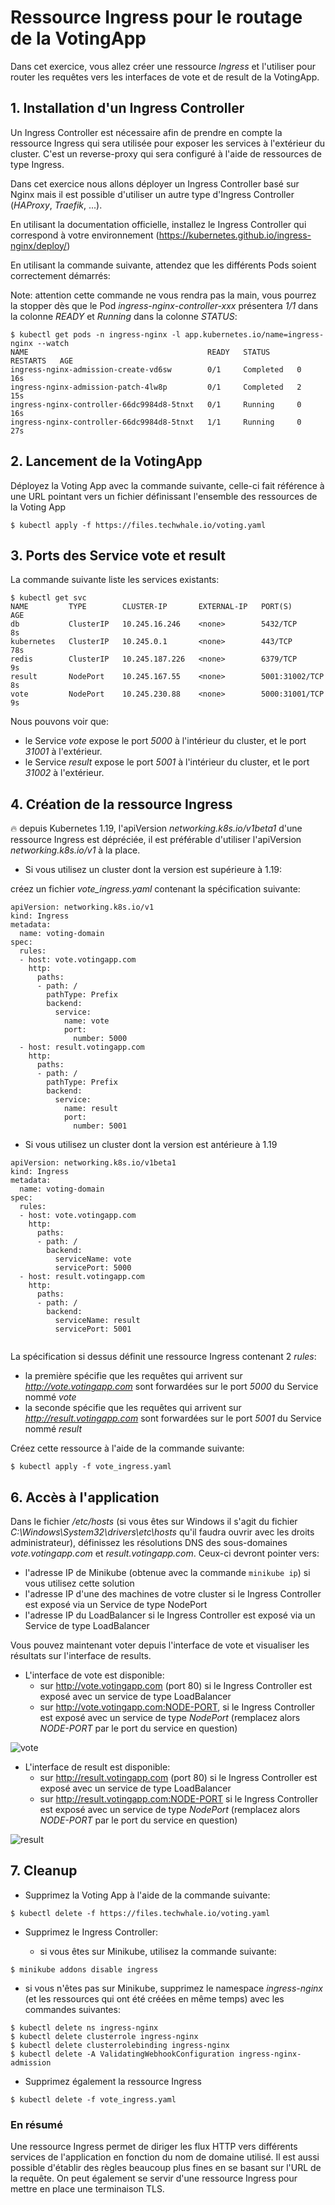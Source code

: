 # Ressource Ingress pour le routage de la VotingApp

Dans cet exercice, vous allez créer une ressource *Ingress* et l'utiliser pour router les requêtes vers les interfaces de vote et de result de la VotingApp.

## 1. Installation d'un Ingress Controller

Un Ingress Controller est nécessaire afin de prendre en compte la ressource Ingress qui sera utilisée pour exposer les services à l'extérieur du cluster. C'est un reverse-proxy qui sera configuré à l'aide de ressources de type Ingress.

Dans cet exercice nous allons déployer un Ingress Controller basé sur Nginx mais il est possible d'utiliser un autre type d'Ingress Controller (*HAProxy*, *Traefik*, ...).

En utilisant la documentation officielle, installez le Ingress Controller qui correspond à votre environnement (https://kubernetes.github.io/ingress-nginx/deploy/)

En utilisant la commande suivante, attendez que les différents Pods soient correctement démarrés:

Note: attention cette commande ne vous rendra pas la main, vous pourrez la stopper dès que le Pod *ingress-nginx-controller-xxx* présentera *1/1* dans la colonne *READY* et *Running* dans la colonne *STATUS*:

```
$ kubectl get pods -n ingress-nginx -l app.kubernetes.io/name=ingress-nginx --watch
NAME                                        READY   STATUS      RESTARTS   AGE
ingress-nginx-admission-create-vd6sw        0/1     Completed   0          16s
ingress-nginx-admission-patch-4lw8p         0/1     Completed   2          15s
ingress-nginx-controller-66dc9984d8-5tnxt   0/1     Running     0          16s
ingress-nginx-controller-66dc9984d8-5tnxt   1/1     Running     0          27s
```

## 2. Lancement de la VotingApp

Déployez la Voting App avec la commande suivante, celle-ci fait référence à une URL pointant vers un fichier définissant l'ensemble des ressources de la Voting App

```
$ kubectl apply -f https://files.techwhale.io/voting.yaml
```

## 3. Ports des Service vote et result

La commande suivante liste les services existants:

```
$ kubectl get svc
NAME         TYPE        CLUSTER-IP       EXTERNAL-IP   PORT(S)          AGE
db           ClusterIP   10.245.16.246    <none>        5432/TCP         8s
kubernetes   ClusterIP   10.245.0.1       <none>        443/TCP          78s
redis        ClusterIP   10.245.187.226   <none>        6379/TCP         9s
result       NodePort    10.245.167.55    <none>        5001:31002/TCP   8s
vote         NodePort    10.245.230.88    <none>        5000:31001/TCP   9s
```

Nous pouvons voir que:
- le Service *vote* expose le port *5000* à l'intérieur du cluster, et le port *31001* à l'extérieur.
- le Service *result* expose le port *5001* à l'intérieur du cluster, et le port *31002* à l'extérieur.

## 4. Création de la ressource Ingress

:fire: depuis Kubernetes 1.19, l'apiVersion *networking.k8s.io/v1beta1* d'une ressource Ingress est dépréciée, il est préférable d'utiliser l'apiVersion *networking.k8s.io/v1* à la place. 

- Si vous utilisez un cluster dont la version est supérieure à 1.19:

créez un fichier *vote_ingress.yaml* contenant la spécification suivante:

```
apiVersion: networking.k8s.io/v1
kind: Ingress
metadata:
  name: voting-domain
spec:
  rules:
  - host: vote.votingapp.com
    http:
      paths:
      - path: /
        pathType: Prefix
        backend:
          service:
            name: vote
            port:
              number: 5000
  - host: result.votingapp.com
    http:
      paths:
      - path: /
        pathType: Prefix
        backend:
          service:
            name: result
            port:
              number: 5001
```

- Si vous utilisez un cluster dont la version est antérieure à 1.19

```
apiVersion: networking.k8s.io/v1beta1
kind: Ingress
metadata:
  name: voting-domain
spec:
  rules:
  - host: vote.votingapp.com
    http:
      paths:
      - path: /
        backend:
          serviceName: vote
          servicePort: 5000
  - host: result.votingapp.com
    http:
      paths:
      - path: /
        backend:
          serviceName: result
          servicePort: 5001


```

La spécification si dessus définit une ressource Ingress contenant 2 *rules*:
- la première spécifie que les requêtes qui arrivent sur *http://vote.votingapp.com* sont forwardées sur le port *5000* du Service nommé *vote*
- la seconde spécifie que les requêtes qui arrivent sur *http://result.votingapp.com* sont forwardées sur le port *5001* du Service nommé *result*

Créez cette ressource à l'aide de la commande suivante:

```
$ kubectl apply -f vote_ingress.yaml
```

## 6. Accès à l'application


Dans le fichier */etc/hosts* (si vous êtes sur Windows il s'agit du fichier *C:\Windows\System32\drivers\etc\hosts* qu'il faudra ouvrir avec les droits administrateur), définissez les résolutions DNS des sous-domaines *vote.votingapp.com* et *result.votingapp.com*. Ceux-ci devront pointer vers:

- l'adresse IP de Minikube (obtenue avec la commande ```minikube ip```) si vous utilisez cette solution
- l'adresse IP d'une des machines de votre cluster si le Ingress Controller est exposé via un Service de type NodePort
- l'adresse IP du LoadBalancer si le Ingress Controller est exposé via un Service de type LoadBalancer

Vous pouvez maintenant voter depuis l'interface de vote et visualiser les résultats sur l'interface de results.

- L'interface de vote est disponible:
  * sur http://vote.votingapp.com (port 80) si le Ingress Controller est exposé avec un service de type LoadBalancer
  * sur http://vote.votingapp.com:NODE-PORT, si le Ingress Controller est exposé avec un service de type *NodePort* (remplacez alors *NODE-PORT* par le port du service en question)

![vote](./images/ingress_vote1.png)

- L'interface de result est disponible:
  * sur http://result.votingapp.com (port 80) si le Ingress Controller est exposé avec un service de type LoadBalancer
  * sur http://result.votingapp.com:NODE-PORT si le Ingress Controller est exposé avec un service de type *NodePort* (remplacez alors *NODE-PORT* par le port du service en question)

![result](./images/ingress_vote2.png)

## 7. Cleanup

- Supprimez la Voting App à l'aide de la commande suivante:

```
$ kubectl delete -f https://files.techwhale.io/voting.yaml
```

- Supprimez le Ingress Controller:

  * si vous êtes sur Minikube, utilisez la commande suivante:

```
$ minikube addons disable ingress
```

  * si vous n'êtes pas sur Minikube, supprimez le namespace *ingress-nginx* (et les ressources qui ont été créées en même temps) avec les commandes suivantes:

```
$ kubectl delete ns ingress-nginx
$ kubectl delete clusterrole ingress-nginx
$ kubectl delete clusterrolebinding ingress-nginx
$ kubectl delete -A ValidatingWebhookConfiguration ingress-nginx-admission
```

- Supprimez également la ressource Ingress

```
$ kubectl delete -f vote_ingress.yaml
```

### En résumé

Une ressource Ingress permet de diriger les flux HTTP vers différents services de l'application en fonction du nom de domaine utilisé. Il est aussi possible d'établir des règles beaucoup plus fines en se basant sur l'URL de la requête. On peut également se servir d'une ressource Ingress pour mettre en place une terminaison TLS.
